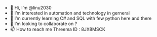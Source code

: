 - 👋 Hi, I’m @linu2030
- 👀 I’m interested in automation and technology in gerneral 
- 🌱 I’m currently learning C# and SQL with few python here and there
- 💞️ I’m looking to collaborate on ?
- 📫 How to reach me Threema ID : 8JX8MSCK 

<!---
linu2030/linu2030 is a ✨ special ✨ repository because its `README.md` (this file) appears on your GitHub profile.
You can click the Preview link to take a look at your changes.
--->
